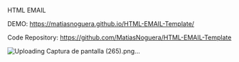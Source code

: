 HTML EMAIL 

DEMO: https://matiasnoguera.github.io/HTML-EMAIL-Template/

Code Repository: https://github.com/MatiasNoguera/HTML-EMAIL-Template


![Uploading Captura de pantalla (265).png…]()
